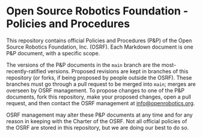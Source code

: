 # Open Source Robotics Foundation - Policies and Procedures

This repository contains official Policies and Procedures (P&P) of the Open Source Robotics Foundation, Inc. (OSRF).
Each Markdown document is one P&P document, with a specific scope.

The versions of the P&P documents in the `main` branch are the most-recently-ratified versions.
Proposed revisions are kept in branches of this repository (or forks, if being proposed by people outside the OSRF).
These branches must go through a pull request to be merged into `main`; merges are overseen by OSRF management.
To propose changes to one of the P&P documents, fork this repository, make your proposed changes, open a pull request, and then contact the OSRF management at info@openrobotics.org.

OSRF management may alter these P&P documents at any time and for any reason in keeping with the Charter of the OSRF.
Not all official policies of the OSRF are stored in this repository, but we are doing our best to do so.
